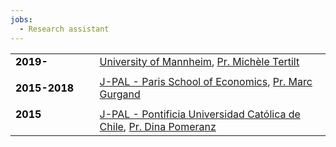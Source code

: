 ```yaml
---
jobs:
  - Research assistant
---
```



|    |    |   
|----------|----------|
| <b style="color:black">2019- </b> &emsp;&emsp;&emsp;| [University of Mannheim](https://www.vwl.uni-mannheim.de/en/), [Pr. Michèle Tertilt](http://tertilt.vwl.uni-mannheim.de/)|
|   |    |   
|  <b style="color:black">2015-2018</b> &emsp;| [J-PAL - Paris School of Economics](https://www.parisschoolofeconomics.eu/en/research/pse-research-centers/j-pal-europe-the-abdul-latif-jameel-poverty-action-lab/), [Pr. Marc Gurgand](https://www.parisschoolofeconomics.eu/en/gurgand-marc/)   |
|    |    |    
| <b style="color:black">2015</b>  &emsp;&emsp; &emsp; &emsp; &emsp; &emsp; | [J-PAL - Pontificia Universidad Católica de Chile](https://www.povertyactionlab.org/es/latinoam%C3%A9rica-caribe), [Pr. Dina Pomeranz](https://www.econ.uzh.ch/en/people/faculty/pomeranz.html)     | 


                    
